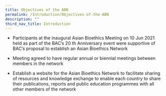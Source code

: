 ```yaml
---
title: Objectives of the ABN
permalink: /Introduction/Objectives-of-the-ABN
description: ""
third_nav_title: Introduction
---
```

* Participants at the inaugural Asian Bioethics Meeting on 10 Jun 2021 held as part
of the BAC’s 20 th Anniversary event were supportive of BAC’s proposal to
establish an Asian Bioethics Network<br>

* Meeting agreed to have regular annual or biennial meetings between members in the network<br>

* Establish a website for the Asian Bioethics Network to facilitate sharing of resources
and knowledge exchange to enable each country to share their publications, reports
and public education programmes with all other members of the network<br>